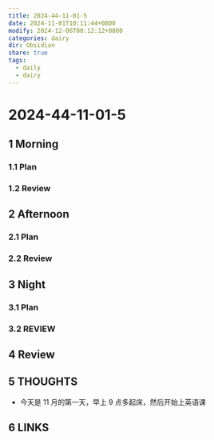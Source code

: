 ```yaml
---
title: 2024-44-11-01-5
date: 2024-11-01T10:11:44+0800
modify: 2024-12-06T00:12:12+0800
categories: dairy
dir: Obsidian
share: true
tags:
  - daily
  - dairy
---
```


# 2024-44-11-01-5

## 1 Morning

### 1.1 Plan

### 1.2 Review

## 2 Afternoon

### 2.1 Plan

### 2.2 Review

## 3 Night

### 3.1 Plan

### 3.2 REVIEW

## 4 Review

## 5 THOUGHTS

- 今天是 11 月的第一天，早上 9 点多起床，然后开始上英语课

## 6 LINKS